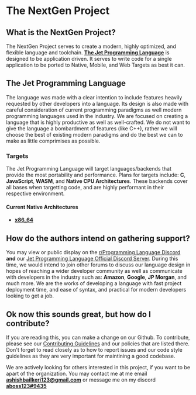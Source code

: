 # The NextGen Project


## What is the NextGen Project? 
The NextGen Project serves to create a modern, highly optimized, and flexible language and toolchain.
**[The Jet Programming Language](https://github.com/The-NextGen-Project/jet)** is designed to be application driven.
It serves to write code for a single application to be ported to Native, Mobile, and Web Targets as best it can.

## The Jet Programming Language
The language was made with a clear intention to include features heavily requested by other developers into a language. Its design is also made with careful
consideration of current programming paradigms as well modern programming languages used in the industry. We are focused on creating a language that is highly
productive as well as well-crafted. We do not want to give the language a bombardment of features (like C++), rather we will choose the best of existing modern paradigms 
and do the best we can to make as little comprimises as possible.

### Targets
The Jet Programming Language will target languages/backends that provide the most portability and performance.
Plans for targets include: **C**, **JavaScript**, **WASM**, and **Native CPU Architectures**.
These backends cover all bases when targetting code, and are highly performant in their respective environment.

#### Current Native Architectures
* [**x86_64**](https://github.com/The-NextGen-Project/wasm2bin)


## How do the authors intend on gathering support?
You may view or public display on the [r/Programming Language Discord](https://discord.gg/tft9Nw5jm6) **and** our [Jet Programming Language Official Discord Server](https://discord.gg/8cnuzFxZGx). During this time, we would intend to join other forums to discuss our language design in hopes of reaching a wider developer community
as well as communicate with developers in the industry such as: **Amazon**, **Google**, **JP Morgan**, and much more. We are the works of developing
a language with fast project deployment time, and ease of syntax, and practical for modern developers looking to get a job.

## Ok now this sounds great, but how do I contribute?
If you are reading this, you can make a change on our Github. To contribute, please see our [Contributing Guidelines](https://github.com/The-NextGen-Project/jet/blob/main/CONTRIBUTING.md) and our policies that are listed there. Don't forget to read closely as to how to report issues and our code style guidelines as they are very important for maintining a good codebase. 

We are actively looking for others interested in this project, if you want to be apart of the organization. You may contact me at me email **[ashishbailkeri123@gmail.com]()** or message me on my discord **[aboss123#9435]()**
